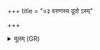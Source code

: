 +++
title = "०३ वरुणस्य दूतो ऽस्य्"

+++
<details><summary>मूलम् (GR)</summary>

+++(PSK 20.60.3)+++वरुणस्य दूतो ऽस्य्  
उलूका सं पचामि ते ॥
</details>